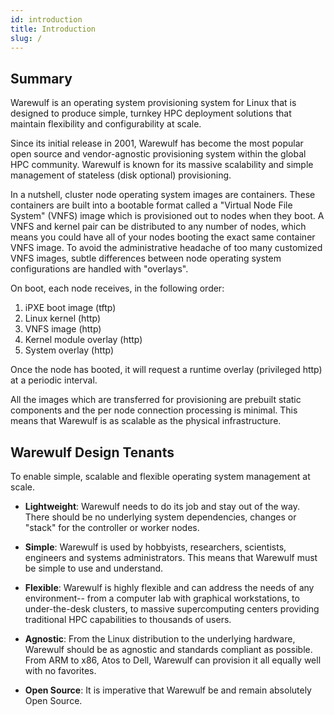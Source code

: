 ```yaml
---
id: introduction
title: Introduction
slug: /
---
```


## Summary

Warewulf is an operating system provisioning system for Linux that is designed to produce simple, turnkey HPC deployment solutions that maintain flexibility and configurability at scale.

Since its initial release in 2001, Warewulf has become the most popular open source and vendor-agnostic provisioning system within the global HPC community. Warewulf is known for its massive scalability and simple management of stateless (disk optional) provisioning.

In a nutshell, cluster node operating system images are containers. These containers are built into a bootable format called a "Virtual Node File System" (VNFS) image which is provisioned out to nodes when they boot. A VNFS and kernel pair can be distributed to any number of nodes, which means you could have all of your nodes booting the exact same container VNFS image. To avoid the administrative headache of too many customized VNFS images, subtle differences between node operating system configurations are handled with "overlays". 

On boot, each node receives, in the following order:

1. iPXE boot image (tftp)
1. Linux kernel (http)
1. VNFS image (http)
1. Kernel module overlay (http)
1. System overlay (http)

Once the node has booted, it will request a runtime overlay (privileged http) at a periodic interval.

All the images which are transferred for provisioning are prebuilt static components and the per node connection processing is minimal. This means that Warewulf is as scalable as the physical infrastructure.

## Warewulf Design Tenants

To enable simple, scalable and flexible operating system management at scale.

- **Lightweight**: Warewulf needs to do its job and stay out of the way. There should be no underlying system dependencies, changes or "stack" for the controller or worker nodes.
   
- **Simple**: Warewulf is used by hobbyists, researchers, scientists, engineers and systems administrators. This means that Warewulf must be simple to use and understand.
   
- **Flexible**: Warewulf is highly flexible and can address the needs of any environment-- from a computer lab with graphical workstations, to under-the-desk clusters, to massive supercomputing centers providing traditional HPC capabilities to thousands of users.
   
- **Agnostic**: From the Linux distribution to the underlying hardware, Warewulf should be as agnostic and standards compliant as possible. From ARM to x86, Atos to Dell, Warewulf can provision it all equally well with no favorites.
   
- **Open Source**: It is imperative that Warewulf be and remain absolutely Open Source.
